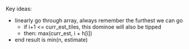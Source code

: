 Key ideas:
* linearly go through array, always remember the furthest we can go
  * if i+1 <= curr_est_tiles, this dominoe will also be tipped
  * then: max(curr_est, i + h[i])
* end result is min(n, estimate)